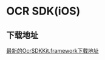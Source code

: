 # OCR SDK(iOS)

## 下载地址

[最新的OcrSDKKit.framework下载地址](https://ai-sdk-release-1254418846.cos.ap-guangzhou.myqcloud.com/ocr/1.0.8/sdk/OCR_iOS_SDK_v1.0.8.zip)

